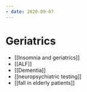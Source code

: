 ```yaml
---
- date: 2020-09-07
---
```


# Geriatrics

- [[Insomnia and geriatrics]]
- [[ALF]]
- [[Dementia]]
- [[neuropsychiatric testing]]
- [[fall in elderly patients]]
